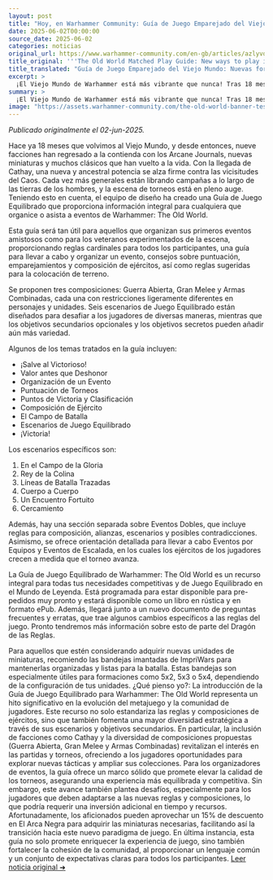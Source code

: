 ```yaml
---
layout: post
title: "Hoy, en Warhammer Community: Guía de Juego Emparejado del Viejo Mundo: Nuevas formas de jugar en el Mundo de Leyenda - Comunidad Warhammer"
date: 2025-06-02T00:00:00
source_date: 2025-06-02
categories: noticias
original_url: https://www.warhammer-community.com/en-gb/articles/azlyvdkm/the-old-world-matched-play-guide-new-ways-to-play-in-the-world-of-legend/
title_original: '''The Old World Matched Play Guide: New ways to play in the World of Legend - Warhammer Community'''
title_translated: "Guía de Juego Emparejado del Viejo Mundo: Nuevas formas de jugar en el Mundo de Leyenda - Comunidad Warhammer"
excerpt: >
  ¡El Viejo Mundo de Warhammer está más vibrante que nunca! Tras 18 meses de intensas batallas, nueve facciones han regresado con nuevos Arcane Journals y miniaturas. La llegada de Cathay añade una antigua potencia al tablero de juego, desafiando al Caos. Para los entusiastas de los torneos, la Guía de Juego Emparejado ofrece todo lo necesario para organizar o participar en eventos, desde reglas cardinales hasta consejos sobre puntuación y composición de ejércitos. Con tres composiciones sugeridas y seis escenarios de juego, esta guía es imprescindible tanto para novatos como para veteranos. ¡Prepárate para nuevas aventuras en el Mundo de Leyenda!
summary: >
  ¡El Viejo Mundo de Warhammer está más vibrante que nunca! Tras 18 meses de intensas batallas, nueve facciones han regresado con nuevos Arcane Journals y miniaturas. La llegada de Cathay añade una antigua potencia al tablero de juego, desafiando al Caos. Para los entusiastas de los torneos, la Guía de Juego Emparejado ofrece todo lo necesario para organizar o participar en eventos, desde reglas cardinales hasta consejos sobre puntuación y composición de ejércitos. Con tres composiciones sugeridas y seis escenarios de juego, esta guía es imprescindible tanto para novatos como para veteranos. ¡Prepárate para nuevas aventuras en el Mundo de Leyenda!
image: "https://assets.warhammer-community.com/the-old-world-banner-test.jpg"
---
```


*Publicado originalmente el 02-jun-2025.*

Hace ya 18 meses que volvimos al Viejo Mundo, y desde entonces, nueve facciones han regresado a la contienda con los Arcane Journals, nuevas miniaturas y muchos clásicos que han vuelto a la vida. Con la llegada de Cathay, una nueva y ancestral potencia se alza firme contra las vicisitudes del Caos. Cada vez más generales están librando campañas a lo largo de las tierras de los hombres, y la escena de torneos está en pleno auge. Teniendo esto en cuenta, el equipo de diseño ha creado una Guía de Juego Equilibrado que proporciona información integral para cualquiera que organice o asista a eventos de Warhammer: The Old World.

Esta guía será tan útil para aquellos que organizan sus primeros eventos amistosos como para los veteranos experimentados de la escena, proporcionando reglas cardinales para todos los participantes, una guía para llevar a cabo y organizar un evento, consejos sobre puntuación, emparejamientos y composición de ejércitos, así como reglas sugeridas para la colocación de terreno.

Se proponen tres composiciones: Guerra Abierta, Gran Melee y Armas Combinadas, cada una con restricciones ligeramente diferentes en personajes y unidades. Seis escenarios de Juego Equilibrado están diseñados para desafiar a los jugadores de diversas maneras, mientras que los objetivos secundarios opcionales y los objetivos secretos pueden añadir aún más variedad.

Algunos de los temas tratados en la guía incluyen: 

- ¡Salve al Victorioso! 
- Valor antes que Deshonor 
- Organización de un Evento 
- Puntuación de Torneos 
- Puntos de Victoria y Clasificación 
- Composición de Ejército 
- El Campo de Batalla 
- Escenarios de Juego Equilibrado 
- ¡Victoria!

Los escenarios específicos son:

1. En el Campo de la Gloria
2. Rey de la Colina
3. Líneas de Batalla Trazadas
4. Cuerpo a Cuerpo
5. Un Encuentro Fortuito
6. Cercamiento

Además, hay una sección separada sobre Eventos Dobles, que incluye reglas para composición, alianzas, escenarios y posibles contradicciones. Asimismo, se ofrece orientación detallada para llevar a cabo Eventos por Equipos y Eventos de Escalada, en los cuales los ejércitos de los jugadores crecen a medida que el torneo avanza.

La Guía de Juego Equilibrado de Warhammer: The Old World es un recurso integral para todas tus necesidades competitivas y de Juego Equilibrado en el Mundo de Leyenda. Está programada para estar disponible para pre-pedidos muy pronto y estará disponible como un libro en rústica y en formato ePub. Además, llegará junto a un nuevo documento de preguntas frecuentes y erratas, que trae algunos cambios específicos a las reglas del juego. Pronto tendremos más información sobre esto de parte del Dragón de las Reglas.

Para aquellos que estén considerando adquirir nuevas unidades de miniaturas, recomiendo las bandejas imantadas de ImpriWars para mantenerlas organizadas y listas para la batalla. Estas bandejas son especialmente útiles para formaciones como 5x2, 5x3 o 5x4, dependiendo de la configuración de tus unidades.
¿Qué pienso yo?: La introducción de la Guía de Juego Equilibrado para Warhammer: The Old World representa un hito significativo en la evolución del metajuego y la comunidad de jugadores. Este recurso no solo estandariza las reglas y composiciones de ejércitos, sino que también fomenta una mayor diversidad estratégica a través de sus escenarios y objetivos secundarios. En particular, la inclusión de facciones como Cathay y la diversidad de composiciones propuestas (Guerra Abierta, Gran Melee y Armas Combinadas) revitalizan el interés en las partidas y torneos, ofreciendo a los jugadores oportunidades para explorar nuevas tácticas y ampliar sus colecciones. Para los organizadores de eventos, la guía ofrece un marco sólido que promete elevar la calidad de los torneos, asegurando una experiencia más equilibrada y competitiva. Sin embargo, este avance también plantea desafíos, especialmente para los jugadores que deben adaptarse a las nuevas reglas y composiciones, lo que podría requerir una inversión adicional en tiempo y recursos. Afortunadamente, los aficionados pueden aprovechar un 15% de descuento en El Arca Negra para adquirir las miniaturas necesarias, facilitando así la transición hacia este nuevo paradigma de juego. En última instancia, esta guía no solo promete enriquecer la experiencia de juego, sino también fortalecer la cohesión de la comunidad, al proporcionar un lenguaje común y un conjunto de expectativas claras para todos los participantes.
[Leer noticia original ➜](https://www.warhammer-community.com/en-gb/articles/azlyvdkm/the-old-world-matched-play-guide-new-ways-to-play-in-the-world-of-legend/)
